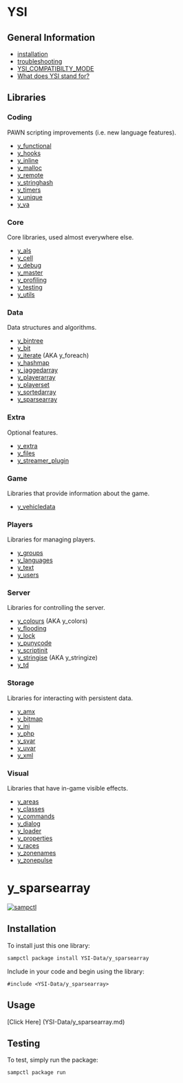 # YSI

## General Information

* [installation](installation.md)
* [troubleshooting](troubleshooting.md)
* [YSI_COMPATIBILTY_MODE](YSI_COMPATIBILTY_MODE.md)
* [What does YSI stand for?](acronym.md)

## Libraries

### Coding

PAWN scripting improvements (i.e. new language features).

* [y_functional](https://github.com/YSI-Coding/y_functional/blob/dev/YSI-Coding/y_functional.md)
* [y_hooks](https://github.com/YSI-Coding/y_hooks/blob/dev/YSI-Coding/y_hooks.md)
* [y_inline](https://github.com/YSI-Coding/y_inline/blob/dev/YSI-Coding/y_inline.md)
* [y_malloc](https://github.com/YSI-Coding/y_malloc/blob/dev/YSI-Coding/y_malloc.md)
* [y_remote](https://github.com/YSI-Coding/y_remote/blob/dev/YSI-Coding/y_remote.md)
* [y_stringhash](https://github.com/YSI-Coding/y_stringhash/blob/dev/YSI-Coding/y_stringhash.md)
* [y_timers](https://github.com/YSI-Coding/y_timers/blob/dev/YSI-Coding/y_timers.md)
* [y_unique](https://github.com/YSI-Coding/y_unique/blob/dev/YSI-Coding/y_unique.md)
* [y_va](https://github.com/YSI-Coding/y_va/blob/dev/YSI-Coding/y_va.md)

### Core

Core libraries, used almost everywhere else.

* [y_als](https://github.com/YSI-Core/y_als/blob/dev/YSI-Core/y_als.md)
* [y_cell](https://github.com/YSI-Core/y_cell/blob/dev/YSI-Core/y_cell.md)
* [y_debug](https://github.com/YSI-Core/y_debug/blob/dev/YSI-Core/y_debug.md)
* [y_master](https://github.com/YSI-Core/y_master/blob/dev/YSI-Core/y_master.md)
* [y_profiling](https://github.com/YSI-Core/y_profiling/blob/dev/YSI-Core/y_profiling.md)
* [y_testing](https://github.com/YSI-Core/y_testing/blob/dev/YSI-Core/y_testing.md)
* [y_utils](https://github.com/YSI-Core/y_utils/blob/dev/YSI-Core/y_utils.md)

### Data

Data structures and algorithms.

* [y_bintree](https://github.com/YSI-Data/y_bintree/blob/dev/YSI-Data/y_bintree.md)
* [y_bit](https://github.com/YSI-Data/y_bit/blob/dev/YSI-Data/y_bit.md)
* [y_iterate](https://github.com/YSI-Data/y_iterate/blob/dev/YSI-Data/y_iterate.md) (AKA y_foreach)
* [y_hashmap](https://github.com/YSI-Data/y_hashmap/blob/dev/YSI-Data/y_hashmap.md)
* [y_jaggedarray](https://github.com/YSI-Data/y_jaggedarray/blob/dev/YSI-Data/y_jaggedarray.md)
* [y_playerarray](https://github.com/YSI-Data/y_playerarray/blob/dev/YSI-Data/y_playerarray.md)
* [y_playerset](https://github.com/YSI-Data/y_playerset/blob/dev/YSI-Data/y_playerset.md)
* [y_sortedarray](https://github.com/YSI-Data/y_sortedarray/blob/dev/YSI-Data/y_sortedarray.md)
* [y_sparsearray](https://github.com/YSI-Data/y_sparsearray/blob/dev/YSI-Data/y_sparsearray.md)

### Extra

Optional features.

* [y_extra](https://github.com/YSI-Extra/y_extra/blob/dev/YSI-Extra/y_extra.md)
* [y_files](https://github.com/YSI-Extra/y_files/blob/dev/YSI-Extra/y_files.md)
* [y_streamer_plugin](https://github.com/YSI-Extra/y_streamer_plugin/blob/dev/YSI-Extra/y_streamer_plugin.md)

### Game

Libraries that provide information about the game.

* [y_vehicledata](https://github.com/YSI-Game/y_vehicledata/blob/dev/YSI-Game/y_vehicledata.md)

### Players

Libraries for managing players.

* [y_groups](https://github.com/YSI-Players/y_groups/blob/dev/YSI-Players/y_groups.md)
* [y_languages](https://github.com/YSI-Players/y_languages/blob/dev/YSI-Players/y_languages.md)
* [y_text](https://github.com/YSI-Players/y_text/blob/dev/YSI-Players/y_text.md)
* [y_users](https://github.com/YSI-Players/y_users/blob/dev/YSI-Players/y_users.md)

### Server

Libraries for controlling the server.

* [y_colours](https://github.com/YSI-Server/y_colours/blob/dev/YSI-Server/y_colours.md) (AKA y_colors)
* [y_flooding](https://github.com/YSI-Server/y_flooding/blob/dev/YSI-Server/y_flooding.md)
* [y_lock](https://github.com/YSI-Server/y_lock/blob/dev/YSI-Server/y_lock.md)
* [y_punycode](https://github.com/YSI-Server/y_punycode/blob/dev/YSI-Server/y_punycode.md)
* [y_scriptinit](https://github.com/YSI-Server/y_scriptinit/blob/dev/YSI-Server/y_scriptinit.md)
* [y_stringise](https://github.com/YSI-Server/y_stringise/blob/dev/YSI-Server/y_stringise.md) (AKA y_stringize)
* [y_td](https://github.com/YSI-Server/y_td/blob/dev/YSI-Server/y_td.md)

### Storage

Libraries for interacting with persistent data.

* [y_amx](https://github.com/YSI-Storage/y_amx/blob/dev/YSI-Storage/y_amx.md)
* [y_bitmap](https://github.com/YSI-Storage/y_bitmap/blob/dev/YSI-Storage/y_bitmap.md)
* [y_ini](https://github.com/YSI-Storage/y_ini/blob/dev/YSI-Storage/y_ini.md)
* [y_php](https://github.com/YSI-Storage/y_php/blob/dev/YSI-Storage/y_php.md)
* [y_svar](https://github.com/YSI-Storage/y_svar/blob/dev/YSI-Storage/y_svar.md)
* [y_uvar](https://github.com/YSI-Storage/y_uvar/blob/dev/YSI-Storage/y_uvar.md)
* [y_xml](https://github.com/YSI-Storage/y_xml/blob/dev/YSI-Storage/y_xml.md)

### Visual

Libraries that have in-game visible effects.

* [y_areas](https://github.com/YSI-Visual/y_areas/blob/dev/YSI-Visual/y_areas.md)
* [y_classes](https://github.com/YSI-Visual/y_classes/blob/dev/YSI-Visual/y_classes.md)
* [y_commands](https://github.com/YSI-Visual/y_commands/blob/dev/YSI-Visual/y_commands.md)
* [y_dialog](https://github.com/YSI-Visual/y_dialog/blob/dev/YSI-Visual/y_dialog.md)
* [y_loader](https://github.com/YSI-Visual/y_loader/blob/dev/YSI-Visual/y_loader.md)
* [y_properties](https://github.com/YSI-Visual/y_properties/blob/dev/YSI-Visual/y_properties.md)
* [y_races](https://github.com/YSI-Visual/y_races/blob/dev/YSI-Visual/y_races.md)
* [y_zonenames](https://github.com/YSI-Visual/y_zonenames/blob/dev/YSI-Visual/y_zonenames.md)
* [y_zonepulse](https://github.com/YSI-Visual/y_zonepulse/blob/dev/YSI-Visual/y_zonepulse.md)

# y_sparsearray

[![sampctl](https://shields.southcla.ws/badge/sampctl-y_sparsearray-2f2f2f.svg?style=for-the-badge)](https://github.com/YSI-Data/y_sparsearray)

## Installation

To install just this one library:

```bash
sampctl package install YSI-Data/y_sparsearray
```

Include in your code and begin using the library:

```pawn
#include <YSI-Data/y_sparsearray>
```

## Usage

[Click Here] (YSI-Data/y_sparsearray.md)

## Testing

To test, simply run the package:

```bash
sampctl package run
```


